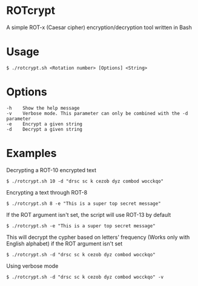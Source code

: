 ROTcrypt
===

A simple ROT-x (Caesar cipher) encryption/decryption tool written in Bash

Usage
===

    $ ./rotcrypt.sh <Rotation number> [Options] <String>

Options
===

    -h    Show the help message
    -v    Verbose mode. This parameter can only be combined with the -d parameter
    -e    Encrypt a given string
    -d    Decrypt a given string
  
Examples
===

Decrypting a ROT-10 encrypted text

    $ ./rotcrypt.sh 10 -d "drsc sc k cezob dyz combod wocckqo"
   
Encrypting a text through ROT-8

    $ ./rotcrypt.sh 8 -e "This is a super top secret message"

If the ROT argument isn't set, the script will use ROT-13 by default

    $ ./rotcrypt.sh -e "This is a super top secret message"

This will decrypt the cypher based on letters' frequency (Works only with English alphabet) if the ROT argument isn't set

    $ ./rotcrypt.sh -d "drsc sc k cezob dyz combod wocckqo"

Using verbose mode

    $ ./rotcrypt.sh -d "drsc sc k cezob dyz combod wocckqo" -v

